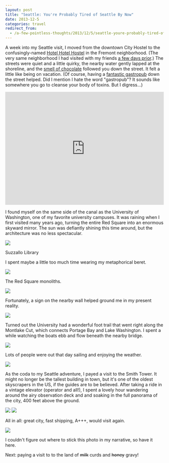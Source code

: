 ```yaml
---
layout: post
title: "Seattle: You're Probably Tired of Seattle By Now"
date: 2013-12-5
categories: travel
redirect_from:
  - /a-few-pointless-thoughts/2013/12/5/seattle-youre-probably-tired-of-seattle-by-now/
---
```


A week into my Seattle visit, I moved from the downtown City Hostel to the confusingly-named [Hotel Hotel Hostel](http://www.yelp.com/biz/hotel-hotel-seattle) in the Fremont neighborhood. (The very same neighborhood I had visited with my friends [a few days prior](http://www.archagon.net/a-few-pointless-thoughts/2013/10/14/seattle-of-lands-and-locals).) The streets were quiet and a little quirky, the nearby water gently lapped at the shoreline, and the [smell of chocolate](http://www.yelp.com/biz/theo-chocolate-seattle) followed you down the street. It felt a little like being on vacation. (Of course, having a [fantastic gastropub](http://www.yelp.com/biz/brouwers-cafe-seattle) down the street helped. Did I mention I hate the word "gastropub"? It sounds like somewhere you go to cleanse your body of toxins. But I digress...)

<center><p><iframe src="https://player.vimeo.com/video/81097935" width="640" height="360" style="max-width:100%;" frameborder="0" webkitallowfullscreen mozallowfullscreen allowfullscreen></iframe></p></center>

<!--more-->

I found myself on the same side of the canal as the University of Washington, one of my favorite university campuses. It was raining when I first visited many years ago, turning the entire Red Square into an enormous skyward mirror. The sun was defiantly shining this time around, but the architecture was no less spectacular.

<div class="caption">
<img src="{{ site.baseurl }}/images/blog/seattle-tired/architecture.jpg">
<p>Suzzallo Library</p>
</div>

I spent maybe a little too much time wearing my metaphorical beret.

<div class="caption">
<img src="{{ site.baseurl }}/images/blog/seattle-tired/chimney.jpg">
<p>The Red Square monoliths.</p>
</div>

<img src="{{ site.baseurl }}/images/blog/seattle-tired/devices.jpg">

Fortunately, a sign on the nearby wall helped ground me in my present reality.

<img src="{{ site.baseurl }}/images/blog/seattle-tired/sign.jpg">

Turned out the University had a wonderful foot trail that went right along the Montlake Cut, which connects Portage Bay and Lake Washington. I spent a while watching the boats ebb and flow beneath the nearby bridge.

<img src="{{ site.baseurl }}/images/blog/seattle-tired/boat.jpg">

Lots of people were out that day sailing and enjoying the weather.

<img src="{{ site.baseurl }}/images/blog/seattle-tired/water.jpg">

As the coda to my Seattle adventure, I payed a visit to the Smith Tower. It might no longer be the tallest building in town, but it's one of the oldest skyscrapers in the US, if the guides are to be believed. After taking a ride in a vintage elevator (operator and all!), I spent a lovely hour wandering around the airy observation deck and and soaking in the full panorama of the city, 400 feet above the ground.

<img src="{{ site.baseurl }}/images/blog/seattle-tired/cage.jpg">

<img src="{{ site.baseurl }}/images/blog/seattle-tired/harbor.jpg">

All in all: great city, fast shipping, A+++, would visit again.

<div class="caption">
<img src="{{ site.baseurl }}/images/blog/seattle-tired/dance.jpg">
<p>I couldn't figure out where to stick this photo in my narrative, so have it here.</p>
</div>

Next: paying a visit to to the land of <s>milk</s> curds and <s>honey</s> gravy!
